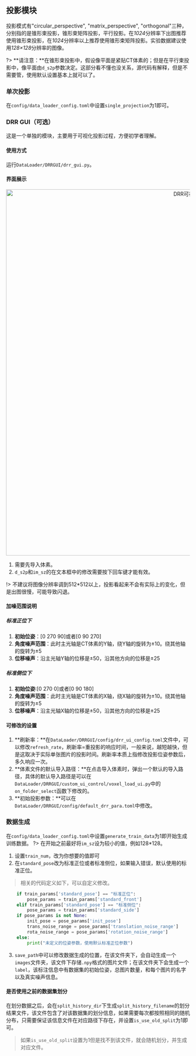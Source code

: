 ## 投影模块
投影模式有"circular_perspective", "matrix_perspective", "orthogonal"三种，分别指的是锥形束投影，锥形束矩阵投影，平行投影。在*1024*分辨率下出图推荐使用锥形束投影，在*1024*分辨率以上推荐使用锥形束矩阵投影。实验数据建议使用*128×128*分辨率的图像。

?> **请注意：**在锥形束投影中，假设像平面是紧贴CT体素的；但是在平行束投影中，像平面由`d_s2p`参数决定。这部分看不懂也没关系，源代码有解释，但是不需要管，使用默认设置基本上就可以了。

### 单次投影
在`config/data_loader_config.toml`中设置`single_projection`为1即可。

### DRR GUI（可选）
这是一个单独的模块，主要用于可视化投影过程，方便初学者理解。

#### 使用方式
运行`DataLoader/DRRGUI/drr_gui.py`。

#### 界面展示
<div style="text-align: center;">  <img src="asset\数据加载\DRRGUI.png" alt="DRR可视化界面" width=1000"></div>

1. 需要先导入体素。
2. `d_s2p`和`im_sz`的在文本框中的修改需要按下回车键才能有效。
   
!> 不建议将图像分辨率调到512*512以上，投影看起来不会有实际上的变化，但是出图很慢，可能导致闪退。


#### 加噪范围说明
##### 标准正位下
1. **初始位姿**：[0 270 90]或者[0 90 270]
2. **角度噪声范围**：此时主光轴是CT体素的Y轴，绕Y轴的旋转为±10。绕其他轴的旋转为±5
3. **位移噪声**：沿主光轴Y轴的位移是±50，沿其他方向的位移是±25

##### 标准侧位下
1. **初始位姿**:[0 270 0]或者[0 90 180]
2. **角度噪声范围**：此时主光轴是CT体素的X轴，绕X轴的旋转为±10。绕其他轴的旋转为±5
3. **位移噪声**：沿主光轴X轴的位移是±50，沿其他方向的位移是±25

#### 可修改的设置
1. **刷新率：**在`DataLoader/DRRGUI/config/drr_ui_config.toml`文件中，可以修改`refresh_rate`，刷新率=重投影的响应时间，一般来说，越短越快，但是这取决于实际单张图片的投影时间。刷新率本质上指修改投影位姿参数后，多久响应一次。
2. **体素文件的默认导入路径：**在点击导入体素时，弹出一个默认的导入路径，具体的默认导入路径是可以在`DataLoader/DRRGUI/custom_ui_control/voxel_load_ui.py`中的`on_folder_select`函数下修改的。
3. **初始投影参数：**可以在`DataLoader/DRRGUI/config/default_drr_para.toml`中修改。

### 数据生成
在`config/data_loader_config.toml`中设置`generate_train_data`为1即开始生成训练数据。
?> 在开始之前最好将`im_sz`设为较小的值，例如128*128。
1. 设置`train_num`，改为你想要的值即可
2. 在`standard_pose`改为标准正位或者标准侧位，如果输入错误，默认使用的标准正位。
> 相关的代码定义如下，可以自定义修改。
```python
    if train_params['standard_pose'] == "标准正位":
        pose_params = train_params['standard_front']
    elif train_params['standard_pose'] == "标准侧位":
        pose_params = train_params['standard_side']
    if pose_params is not None:
        init_pose = pose_params['init_pose']
        trans_noise_range = pose_params['translation_noise_range']
        rota_noise_range = pose_params['rotation_noise_range']
    else:
        print("未定义的位姿参数，使用默认标准正位参数")
```
3. `save_path`中可以修改数据生成的位置，在该文件夹下，会自动生成一个`images`文件夹，该文件下存储`.npy`格式的图片文件；在该文件夹下会生成一个`label`，该标注信息中有数据集的初始位姿，总图片数量，和每个图片的名字以及真实噪声信息。

#### 是否使用之前的数据集划分
在划分数据之后，会在`split_history_dir`下生成`split_history_filename`的划分结果文件，该文件包含了对该数据集的划分信息，如果需要每次都按照相同的随机分布，只需要保证该信息文件在对应路径下存在，并设置`is_use_old_split`为1即可。

> 如果`is_use_old_split`设置为1但是找不到该文件，就会随机划分，并生成对应文件。